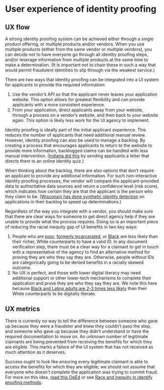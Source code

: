 # User experience of identity proofing

## UX flow

A strong identity proofing system can be achieved either through a single product offering, or multiple products and/or vendors. When you use multiple products (either from the same vendor or multiple vendors), you can decide not to have everyone go through all identity proofing steps, and/or leverage information from multiple products at the same time to make a determination. (It is important not to chain these in such a way that would permit fraudulent identities to slip through via the weakest service.) 

There are two ways that identity proofing can be integrated into a UI system for applicants to provide the required information:

1. Use the vendor’s API so that the applicant never leaves your application website. This option allows for greatest flexibility and can provide applicants with a more consistent experience.
2. From your application, direct applicants away from your website, through a process on a vendor’s website, and then back to your website again. This option is likely less work for the UI agency to implement.

Identity proofing is ideally part of the initial applicant experience.  This reduces the number of applicants that need additional manual review. However, identity proofing can also be used to manage a backlog. By creating a process that encourages applicants to return to the website to provide more information, backlogged claims can be handled with less manual intervention. ([Indiana did this](https://www.in.gov/dor/fraud-prevention/identity-confirmation/) by sending applicants a letter that directs them to an online identity quiz.)

When thinking about the backlog, there are also options that don’t require an applicant to provide any additional information. For such non-interactive identity proofing processes, the vendor will compare the applicant-provided data to authoritative data sources and return a confidence level (risk score), which indicates how certain they are that the applicant is the person who they claim to be. ([Wisconsin has done synthetic identity detection](https://dwd.wisconsin.gov/news/2020/201019-cloud-collaboration.htm) on applications in their backlog to speed up determinations.)

Regardless of the way you integrate with a vendor, you should make sure that there are clear ways for someone to get direct agency help if they are unable to provide what the process requires. Doing so is an important piece of reducing the racial inequity gap of UI benefits in two key ways: 

1. People who are [poor](https://www.washingtonpost.com/politics/courts_law/getting-a-photo-id-so-you-can-vote-is-easy-unless-youre-poor-black-latino-or-elderly/2016/05/23/8d5474ec-20f0-11e6-8690-f14ca9de2972\_story.html), [formerly incarcerated](https://www.pbs.org/newshour/nation/leaving-prison-without-a-government-id-can-block-access-to-housing-jobs-and-help), or [Black](https://www.npr.org/2012/02/01/146204308/why-millions-of-americans-have-no-government-id) are less likely than their richer, White counterparts to have a valid ID. In any document verification step, there must be a clear way for a claimant to get in touch with a representative of the agency to find an alternative method for proving they are who they say they are. Otherwise, people without IDs are categorically going to be denied benefits in a racially skewed outcome.
2. No UX is perfect, and those with lower digital literacy may need additional support or other lower-tech mechanisms to complete their application and prove they are who they say they are. We note this here because [Black and Latinx adults are 2-3 times less likely](https://nces.ed.gov/pubs2018/2018161.pdf) than their White counterparts to be digitally literate.

## UX metrics

There is currently no way to tell the difference between someone who gave up because they were a fraudster and knew they couldn’t pass the step, and someone who gave up because they didn’t understand or have the required documentation to move on. An unknown number of legitimate claimants are being prevented from receiving the benefits for which they are eligible. This marks a failure of the UI system that has not received as much attention as it deserves.

Success ought to look like ensuring every legitimate claimant is able to access the benefits for which they are eligible; we should not assume that everyone who doesn't complete the application was trying to commit fraud. For more on this idea, [read this OpEd](https://www.governing.com/now/Government-Programs-Should-Measure-How-Well-They-Help-People.html) or see [Race and inequity in identify proofing methods](race-and-inequity-in-identity-proofing-methods/).
